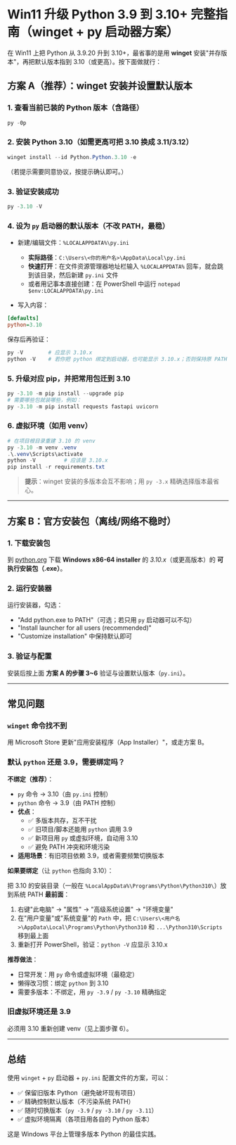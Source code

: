 # Win11 升级 Python 3.9 到 3.10+ 完整指南（winget + py 启动器方案）

在 Win11 上把 Python 从 3.9.20 升到 3.10+，最省事的是用 **winget** 安装"并存版本"，再把默认版本指到 3.10（或更高）。按下面做就行：

## 方案 A（推荐）：winget 安装并设置默认版本

### 1. 查看当前已装的 Python 版本（含路径）

```powershell
py -0p
```

### 2. 安装 Python 3.10（如需更高可把 3.10 换成 3.11/3.12）

```powershell
winget install --id Python.Python.3.10 -e
```

（若提示需要同意协议，按提示确认即可。）

### 3. 验证安装成功

```powershell
py -3.10 -V
```

### 4. 设为 `py` 启动器的默认版本（不改 PATH，最稳）

- 新建/编辑文件：`%LOCALAPPDATA%\py.ini`

  - **实际路径**：`C:\Users\<你的用户名>\AppData\Local\py.ini`
  - **快速打开**：在文件资源管理器地址栏输入 `%LOCALAPPDATA%` 回车，就会跳到该目录，然后新建 `py.ini` 文件
  - 或者用记事本直接创建：在 PowerShell 中运行 `notepad $env:LOCALAPPDATA\py.ini`

- 写入内容：

```ini
[defaults]
python=3.10
```

保存后再验证：

```powershell
py -V        # 应显示 3.10.x
python -V    # 若你把 python 绑定到启动器，也可能显示 3.10.x；否则保持原 PATH
```

### 5. 升级对应 pip，并把常用包迁到 3.10

```powershell
py -3.10 -m pip install --upgrade pip
# 需要哪些包就装哪些，例如：
py -3.10 -m pip install requests fastapi uvicorn
```

### 6. 虚拟环境（如用 venv）

```powershell
# 在项目根目录重建 3.10 的 venv
py -3.10 -m venv .venv
.\.venv\Scripts\activate
python -V         # 应该是 3.10.x
pip install -r requirements.txt
```

> **提示**：winget 安装的多版本会互不影响；用 `py -3.x` 精确选择版本最省心。

---

## 方案 B：官方安装包（离线/网络不稳时）

### 1. 下载安装包

到 [python.org](https://www.python.org/downloads/) 下载 **Windows x86-64 installer** 的 _3.10.x_（或更高版本）的 **可执行安装包（.exe）**。

### 2. 运行安装器

运行安装器，勾选：

- "Add python.exe to PATH"（可选；若只用 `py` 启动器可以不勾）
- "Install launcher for all users (recommended)"
- "Customize installation" 中保持默认即可

### 3. 验证与配置

安装后按上面 **方案 A 的步骤 3~6** 验证与设置默认版本（`py.ini`）。

---

## 常见问题

### `winget` 命令找不到

用 Microsoft Store 更新"应用安装程序（App Installer）"，或走方案 B。

### 默认 `python` 还是 3.9，需要绑定吗？

**不绑定（推荐）**：

- `py` 命令 → 3.10（由 `py.ini` 控制）
- `python` 命令 → 3.9（由 PATH 控制）
- **优点**：
  - ✅ 多版本共存，互不干扰
  - ✅ 旧项目/脚本还能用 `python` 调用 3.9
  - ✅ 新项目用 `py` 或虚拟环境，自动用 3.10
  - ✅ 避免 PATH 冲突和环境污染
- **适用场景**：有旧项目依赖 3.9，或者需要频繁切换版本

**如果要绑定**（让 `python` 也指向 3.10）：

把 3.10 的安装目录（一般在 `%LocalAppData%\Programs\Python\Python310\`）放到系统 PATH **最前面**：

1. 右键"此电脑" → "属性" → "高级系统设置" → "环境变量"
2. 在"用户变量"或"系统变量"的 `Path` 中，把 `C:\Users\<用户名>\AppData\Local\Programs\Python\Python310` 和 `...\Python310\Scripts` 移到最上面
3. 重新打开 PowerShell，验证：`python -V` 应显示 3.10.x

**推荐做法**：

- 日常开发：用 `py` 命令或虚拟环境（最稳定）
- 懒得改习惯：绑定 `python` 到 3.10
- 需要多版本：不绑定，用 `py -3.9` / `py -3.10` 精确指定

### 旧虚拟环境还是 3.9

必须用 3.10 重新创建 venv（见上面步骤 6）。

---

## 总结

使用 `winget` + `py` 启动器 + `py.ini` 配置文件的方案，可以：

- ✅ 保留旧版本 Python（避免破坏现有项目）
- ✅ 精确控制默认版本（不污染系统 PATH）
- ✅ 随时切换版本（`py -3.9` / `py -3.10` / `py -3.11`）
- ✅ 虚拟环境隔离（各项目用各自的 Python 版本）

这是 Windows 平台上管理多版本 Python 的最佳实践。
